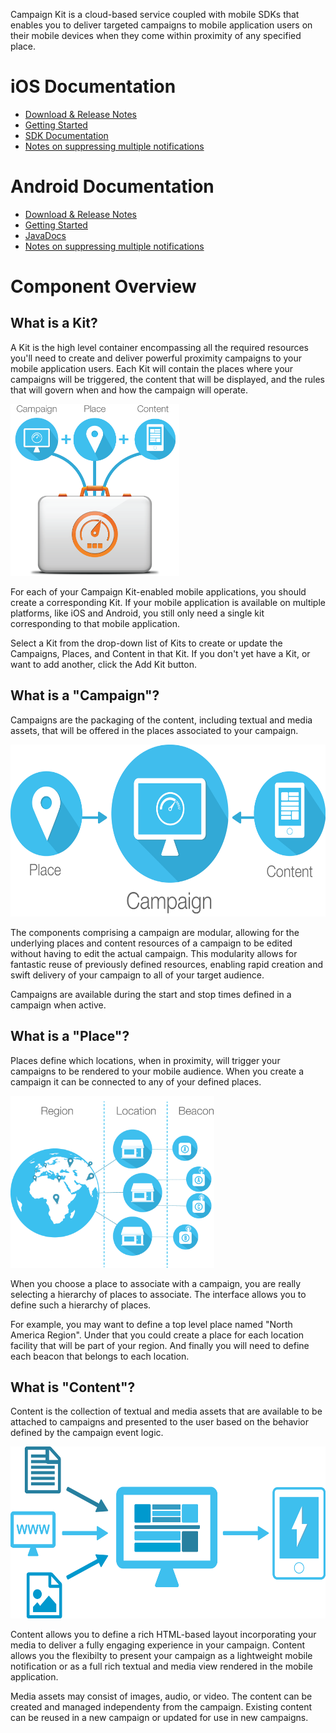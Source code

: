 Campaign Kit is a cloud-based service coupled with mobile SDKs that enables you to deliver targeted campaigns to mobile application users on their mobile devices when they come within proximity of any specified place.

# iOS Documentation
* [Download & Release Notes](https://github.com/RadiusNetworks/campaignkit-ios/releases/latest)
* [Getting Started](http://developer.radiusnetworks.com/campaignkit/ios/AppleDocs/docs/Docs/How-To.html)
* [SDK Documentation](http://developer.radiusnetworks.com/campaignkit/ios/AppleDocs/index.html)
* [Notes on suppressing multiple notifications](http://developer.radiusnetworks.com/campaignkit/ios/suppressing-multiple-campaigns.html)

# Android Documentation
* [Download & Release Notes](https://github.com/RadiusNetworks/campaignkit-android/releases/latest)
* [Getting Started](http://developer.radiusnetworks.com/campaignkit/android/getting-started.html)
* [JavaDocs](http://developer.radiusnetworks.com/campaignkit/android/javadocs/index.html)
* [Notes on suppressing multiple notifications](http://developer.radiusnetworks.com/campaignkit/android/suppressing-multiple-campaigns.html)

# Component Overview

## What is a Kit?
A Kit is the high level container encompassing all the required resources you'll need to
create and deliver powerful proximity campaigns to your mobile application users. Each
Kit will contain the places where your campaigns will be triggered, the content that will
be displayed, and the rules that will govern when and how the campaign will operate.

<img src="kit.png" height="275"/>

For each of your Campaign Kit-enabled mobile applications, you should create a corresponding
Kit. If your mobile application is available on multiple platforms, like iOS and Android, you
still only need a single kit corresponding to that mobile application.

Select a Kit from the drop-down list of Kits to create or update the Campaigns,
Places, and Content in that Kit. If you don't yet have a Kit, or want to
add another, click the Add Kit button.

## What is a "Campaign"?
Campaigns are the packaging of the content, including textual and media assets,
that will be offered in the places associated to your campaign.

<img src="campaign.png" height="275"/>

The components comprising a campaign are modular, allowing for the underlying places
and content resources of a campaign to be edited without having to edit the actual campaign.
This modularity allows for fantastic reuse of previously defined resources,
enabling rapid creation and swift delivery of your campaign to all of your target audience.

Campaigns are available during the start and stop times defined in a campaign when active.

## What is a "Place"?
Places define which locations, when in proximity, will trigger your campaigns to be
rendered to your mobile audience. When you create a campaign it can be connected to
any of your defined places.

<img src="place.png" height="275"/>

When you choose a place to associate with a campaign, you are really selecting a hierarchy
of places to associate. The interface allows you to define such a hierarchy of places.

For example, you may want to define a top level place named "North America Region".
Under that you could create a place for each location facility that will be part of your region.
And finally you will need to define each beacon that belongs to each location.

## What is "Content"?
Content is the collection of textual and media assets that are available to be attached to
campaigns and presented to the user based on the behavior defined by the campaign event logic.

<img src="content.png" height="275"/>

Content allows you to define a rich HTML-based layout incorporating your media to deliver a
fully engaging experience in your campaign. Content allows you the flexibilty to present your
campaign as a lightweight mobile notification or as a full rich textual and media view rendered
in the mobile application.

Media assets may consist of images, audio, or video. The content can be created and managed
independenty from the campaign. Existing content can be reused in a new campaign or updated for
use in new campaigns.
